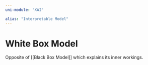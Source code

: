 ```yaml
---
uni-module: "XAI"

alias: "Interpretable Model"
---
```


# White Box Model

Opposite of [[Black Box Model]] which explains its inner workings.
